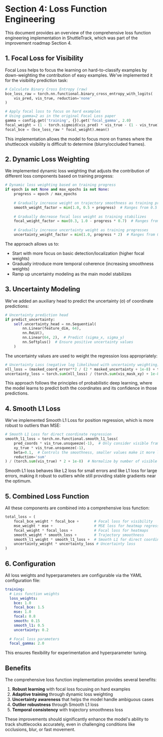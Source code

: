 # Section 4: Loss Function Engineering

This document provides an overview of the comprehensive loss function engineering implementation in ShuttleTrack, which was part of the improvement roadmap Section 4.

## 1. Focal Loss for Visibility

Focal Loss helps to focus the learning on hard-to-classify examples by down-weighting the contribution of easy examples. We've implemented it for the visibility prediction task:

```python
# Calculate Binary Cross Entropy (raw)
bce_loss_raw = torch.nn.functional.binary_cross_entropy_with_logits(
    vis_pred, vis_true, reduction='none'
)

# Apply focal loss to focus on hard examples
# Using gamma=2 as in the original Focal Loss paper
gamma = config.get('training', {}).get('focal_gamma', 2.0)
focal_weight = (1 - torch.sigmoid(vis_pred) * vis_true - (1 - vis_true) * (1 - torch.sigmoid(vis_pred))) ** gamma
focal_bce = (bce_loss_raw * focal_weight).mean()
```

This implementation allows the model to focus more on frames where the shuttlecock visibility is difficult to determine (blurry/occluded frames).

## 2. Dynamic Loss Weighting

We implemented dynamic loss weighting that adjusts the contribution of different loss components based on training progress:

```python
# Dynamic loss weighting based on training progress
if epoch is not None and max_epochs is not None:
    progress = epoch / max_epochs
    
    # Gradually increase weight on trajectory smoothness as training progresses
    smooth_weight_factor = min(1.0, 0.5 + progress)  # Ranges from 0.5 to 1.0
    
    # Gradually decrease focal loss weight as training stabilizes
    focal_weight_factor = max(0.3, 1.0 - progress * 0.7)  # Ranges from 1.0 to 0.3
    
    # Gradually increase uncertainty weight as training progresses
    uncertainty_weight_factor = min(1.0, progress * 2)  # Ranges from 0 to 1.0
```

The approach allows us to:
- Start with more focus on basic detection/localization (higher focal weights)
- Gradually introduce more temporal coherence (increasing smoothness weights)
- Ramp up uncertainty modeling as the main model stabilizes

## 3. Uncertainty Modeling

We've added an auxiliary head to predict the uncertainty (σ) of coordinate predictions:

```python
# Uncertainty prediction head
if predict_uncertainty:
    self.uncertainty_head = nn.Sequential(
        nn.Linear(feature_dim, 64),
        nn.ReLU(),
        nn.Linear(64, 2),  # Predict (sigma_x, sigma_y)
        nn.Softplus()  # Ensure positive uncertainty values
    )
```

The uncertainty values are used to weight the regression loss appropriately:

```python
# Uncertainty Loss (negative log likelihood with uncertainty weighting)
nll_loss = (masked_coord_error**2 / (2 * masked_uncertainty + 1e-8) + torch.log(masked_uncertainty + 1e-8))
uncertainty_loss = torch.sum(nll_loss) / (torch.sum(vis_mask_xy) + 1e-8)
```

This approach follows the principles of probabilistic deep learning, where the model learns to predict both the coordinates and its confidence in those predictions.

## 4. Smooth L1 Loss

We've implemented Smooth L1 Loss for position regression, which is more robust to outliers than MSE:

```python
# Smooth L1 Loss for direct coordinate regression
smooth_l1_loss = torch.nn.functional.smooth_l1_loss(
    pred_coords * vis_true.unsqueeze(-1),  # Only consider visible frames
    xy_true * vis_true.unsqueeze(-1),
    beta=0.1,  # Controls the smoothness, smaller values make it more like L1
    reduction='sum'
) / (torch.sum(vis_true) * 2 + 1e-8)  # Normalize by number of visible points
```

Smooth L1 loss behaves like L2 loss for small errors and like L1 loss for large errors, making it robust to outliers while still providing stable gradients near the optimum.

## 5. Combined Loss Function

All these components are combined into a comprehensive loss function:

```python
total_loss = (
    focal_bce_weight * focal_bce +       # Focal loss for visibility
    mse_weight * mse +                   # MSE loss for heatmap regression
    focal_weight * focal_loss +          # Focal loss for heatmaps
    smooth_weight * smooth_loss +        # Trajectory smoothness
    smooth_l1_weight * smooth_l1_loss +  # Smooth L1 for direct coordinate regression
    uncertainty_weight * uncertainty_loss # Uncertainty loss
)
```

## 6. Configuration

All loss weights and hyperparameters are configurable via the YAML configuration file:

```yaml
training:
  # Loss function weights
  loss_weights:
    bce: 1.0
    focal_bce: 1.5
    mse: 1.0
    focal: 0.8
    smooth: 0.15
    smooth_l1: 0.5
    uncertainty: 0.2
  
  # Focal loss parameters
  focal_gamma: 2.0
```

This ensures flexibility for experimentation and hyperparameter tuning.

## Benefits

The comprehensive loss function implementation provides several benefits:

1. **Robust learning** with focal loss focusing on hard examples
2. **Adaptive training** through dynamic loss weighting
3. **Uncertainty awareness** that helps the model handle ambiguous cases
4. **Outlier robustness** through Smooth L1 loss
5. **Temporal consistency** with trajectory smoothness loss

These improvements should significantly enhance the model's ability to track shuttlecocks accurately, even in challenging conditions like occlusions, blur, or fast movement. 